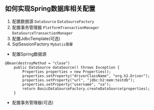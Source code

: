 ## 如何实现Spring数据库相关配置

1. 配置数据源 `DataSource`  `DataSourceFactory`
2. 配置事务管理器 `PlatformTransactionManager` `DataSourceTransactionManager`
3. 配置JdbcTemplate(可选)
4. SqlSessionFactory `Mybatis需要`



- 配置Spring数据源
```
@Bean(destroyMethod = "close")
    public DataSource dataSource() throws Exception {
        Properties properties = new Properties();
        properties.setProperty("driverClassName", "org.h2.Driver");
        properties.setProperty("url", "jdbc:h2:mem:testdb");
        properties.setProperty("username", "sa");
        return BasicDataSourceFactory.createDataSource(properties);
    }
```
- 配置事务管理器(可选)
 